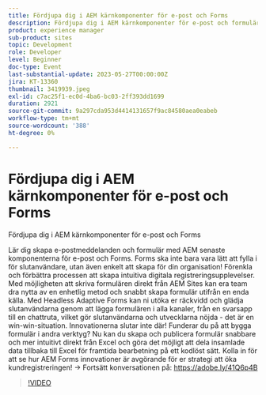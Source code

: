 ```yaml
---
title: Fördjupa dig i AEM kärnkomponenter för e-post och Forms
description: Fördjupa dig i AEM kärnkomponenter för e-post och formulärLär dig hur du skapar e-postmeddelanden och formulär med AEM senaste komponenterna för e-post och Forms. Forms ska inte bara vara lätt att fylla i för slutanvändare, utan även enkelt att skapa för din organisation! Förenkla och förbättra processen att skapa intuitiva digitala registreringsupplevelser. Med möjligheten att skriva formulären direkt från AEM Sites kan era team dra nytta av en enhetlig metod och snabbt skapa formulär utifrån en enda källa. Med Headless Adaptive Forms kan ni utöka er räckvidd och glädja slutanvändarna genom att lägga formulären i alla kanaler, från en svarsapp till en chattruta, vilket gör slutanvändarna och utvecklarna nöjda - det är en win-win-situation. Innovationerna slutar inte där! Funderar du på att bygga formulär i andra verktyg? Nu kan du skapa och publicera formulär snabbare och mer intuitivt direkt från Excel och göra det möjligt att dela insamlade data tillbaka till Excel för framtida bearbetning på ett kodlöst sätt. Kolla in för att se hur AEM Forms innovationer är avgörande för er strategi att öka kundregistreringen!
product: experience manager
sub-product: sites
topic: Development
role: Developer
level: Beginner
doc-type: Event
last-substantial-update: 2023-05-27T00:00:00Z
jira: KT-13360
thumbnail: 3419939.jpeg
exl-id: c7ac25f1-ec0d-4ba6-bc03-2ff393dd1699
duration: 2921
source-git-commit: 9a297cda953d4414131657f9ac84580aea0eabeb
workflow-type: tm+mt
source-wordcount: '388'
ht-degree: 0%

---
```


# Fördjupa dig i AEM kärnkomponenter för e-post och Forms

Fördjupa dig i AEM kärnkomponenter för e-post och Forms

Lär dig skapa e-postmeddelanden och formulär med AEM senaste komponenterna för e-post och Forms. Forms ska inte bara vara lätt att fylla i för slutanvändare, utan även enkelt att skapa för din organisation! Förenkla och förbättra processen att skapa intuitiva digitala registreringsupplevelser. Med möjligheten att skriva formulären direkt från AEM Sites kan era team dra nytta av en enhetlig metod och snabbt skapa formulär utifrån en enda källa. Med Headless Adaptive Forms kan ni utöka er räckvidd och glädja slutanvändarna genom att lägga formulären i alla kanaler, från en svarsapp till en chattruta, vilket gör slutanvändarna och utvecklarna nöjda - det är en win-win-situation. Innovationerna slutar inte där! Funderar du på att bygga formulär i andra verktyg? Nu kan du skapa och publicera formulär snabbare och mer intuitivt direkt från Excel och göra det möjligt att dela insamlade data tillbaka till Excel för framtida bearbetning på ett kodlöst sätt. Kolla in för att se hur AEM Forms innovationer är avgörande för er strategi att öka kundregistreringen! → Fortsätt konversationen på: https://adobe.ly/41Q6p4B

>[!VIDEO](https://video.tv.adobe.com/v/3419939/?learn=on)
